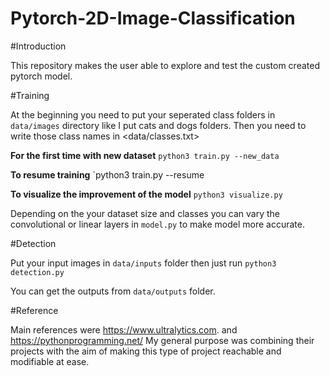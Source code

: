 # Pytorch-2D-Image-Classification

#Introduction

This repository makes the user able to explore and test the custom created pytorch model.

#Training

At the beginning you need to put your seperated class folders in `data/images` directory like I put cats and dogs folders.
Then you need to write those class names in <data/classes.txt>

**For the first time with new dataset** `python3 train.py --new_data`

**To resume training**	`python3 train.py --resume

**To visualize the improvement of the model** `python3 visualize.py`

Depending on the your dataset size and classes you can vary the convolutional or linear layers in `model.py` to make model more accurate.

#Detection

Put your input images in `data/inputs` folder then just run `python3 detection.py`

You can get the outputs from `data/outputs` folder.


#Reference

Main references were https://www.ultralytics.com. and https://pythonprogramming.net/ 
My general purpose was combining their projects with the aim of making this type of project reachable and modifiable at ease.
